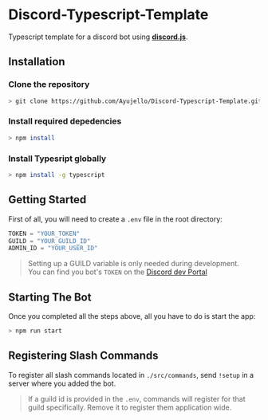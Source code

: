 # Discord-Typescript-Template
Typescript template for a discord bot using **[discord.js](https://discord.js.org)**.
## Installation

### Clone the repository

```sh
> git clone https://github.com/Ayujello/Discord-Typescript-Template.git
```

### Install **required depedencies**

```sh
> npm install
```

### Install **Typesript globally**

```sh
> npm install -g typescript
```

## Getting Started

First of all, you will need to create a `.env` file in the root directory:

```js
TOKEN = "YOUR_TOKEN"
GUILD = "YOUR_GUILD_ID"
ADMIN_ID = "YOUR_USER_ID"
```
> Setting up a GUILD variable is only needed during development. 
<br> You can find you bot's `TOKEN` on the [Discord dev Portal](https://discord.com/developers/applications)

## Starting The Bot

Once you completed all the steps above, all you have to do is start the app:

```sh
> npm run start
```

## Registering Slash Commands

To register all slash commands located in `./src/commands`, send `!setup` in a server where you added the bot.

> If a guild id is provided in the `.env`, commands will register for that guild specifically. Remove it to register them application wide.
